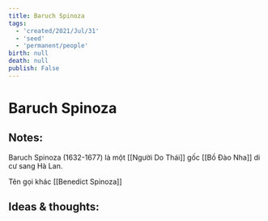 ```yaml
---
title: Baruch Spinoza
tags:
  - 'created/2021/Jul/31'
  - 'seed'
  - 'permanent/people'
birth: null
death: null
publish: False
---
```

# Baruch Spinoza

## Notes:
Baruch Spinoza (1632-1677) là một [[Người Do Thái]] gốc [[Bồ Đào Nha]] di cư sang Hà Lan.

Tên gọi khác [[Benedict Spinoza]]

## Ideas & thoughts:
